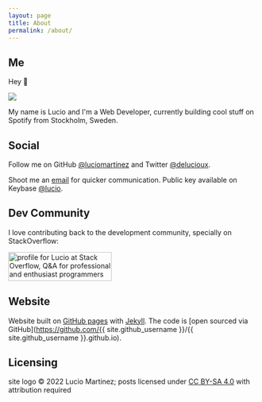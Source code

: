```yaml
---
layout: page
title: About
permalink: /about/
---
```

## Me
Hey 👋

![](https://i.stack.imgur.com/Zu2Ra.jpg?s=128&g=1)

My name is Lucio and I'm a Web Developer, currently building cool stuff on Spotify from Stockholm, Sweden.

## Social

Follow me on GitHub [@luciomartinez](https://github.com/luciomartinez) and Twitter [@delucioux](https://twitter.com/delucioux).

Shoot me an [email](mailto:martinezlucio.com@gmail.com) for quicker communication. Public key available on Keybase [@lucio](https://keybase.io/lucio).

## Dev Community
I love contributing back to the development community, specially on StackOverflow:

<a href="https://stackoverflow.com/users/1505348/lucio"><img src="https://stackexchange.com/users/flair/1465637.png?theme=clean" width="208" height="58" alt="profile for Lucio at Stack Overflow, Q&amp;A for professional and enthusiast programmers" title="profile for Lucio at Stack Overflow, Q&amp;A for professional and enthusiast programmers"></a>

## Website
Website built on [GitHub pages](https://pages.github.com/) with [Jekyll](http://jekyllrb.com/).
The code is [open sourced via GitHub](https://github.com/{{ site.github_username }}/{{ site.github_username }}.github.io).

## Licensing
site logo © 2022 Lucio Martinez; posts licensed under <a rel="license" href="https://creativecommons.org/licenses/by-sa/4.0">CC BY-SA 4.0</a> with attribution required
